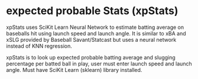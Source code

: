 # expected probable Stats (xpStats)
xpStats uses SciKit Learn Neural Network to estimate batting average on baseballs hit using launch speed and launch angle. It is similar to xBA and xSLG provided by Baseball Savant/Statcast but uses a neural network instead of KNN regression.

xpStats is to look up expected probable batting average and slugging percentage per batted ball in play, user must enter launch speed and launch angle. Must have SciKit Learn (sklearn) library installed.
